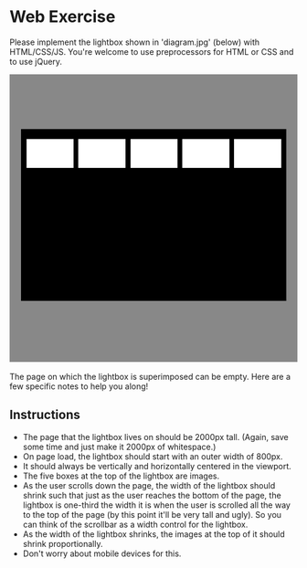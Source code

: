 # Web Exercise

Please implement the lightbox shown in 'diagram.jpg' (below) with HTML/CSS/JS. You're welcome to use preprocessors for HTML or CSS and to use jQuery.

![Web Exercise Diagram](diagram.jpg)

The page on which the lightbox is superimposed can be empty. Here are a few specific notes to help you along!

## Instructions

* The page that the lightbox lives on should be 2000px tall. (Again, save some time and just make it 2000px of whitespace.)
* On page load, the lightbox should start with an outer width of 800px.
* It should always be vertically and horizontally centered in the viewport.
* The five boxes at the top of the lightbox are images.
* As the user scrolls down the page, the width of the lightbox should shrink such that just as the user reaches the bottom of the page, the lightbox is one-third the width it is when the user is scrolled all the way to the top of the page (by this point it'll be very tall and ugly). So you can think of the scrollbar as a width control for the lightbox.
* As the width of the lightbox shrinks, the images at the top of it should shrink proportionally.
* Don't worry about mobile devices for this.
